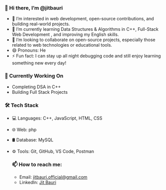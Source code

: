 ### 👋 Hi there, I’m @jitbauri

- 👀 I’m interested in web development, open-source contributions, and building real-world projects.
- 🌱 I’m currently learning Data Structures & Algorithms in C++, Full-Stack Web Development , and improving my English skills.
- 💞️ I’m looking to collaborate on open-source projects, especially those related to web technologies or educational tools.
- 😄 Pronouns: He
- ⚡ Fun fact: I can stay up all night debugging code and still enjoy learning something new every day!

### 📅 Currently Working On
- Completing DSA in C++
- Building Full Stack Projects

### 🛠️ Tech Stack
- 💻 Languages: C++, JavaScript, HTML, CSS
- 🌐 Web: php
- 🛢️ Database: MySQL
- ⚙️ Tools: Git, GitHub, VS Code, Postman
  
  ### 📫 How to reach me: 
  - Email: jitbauri.official@gmail.com
  - LinkedIn: [Jit Bauri](https://www.linkedin.com/in/jit-bauri-440332284/)
